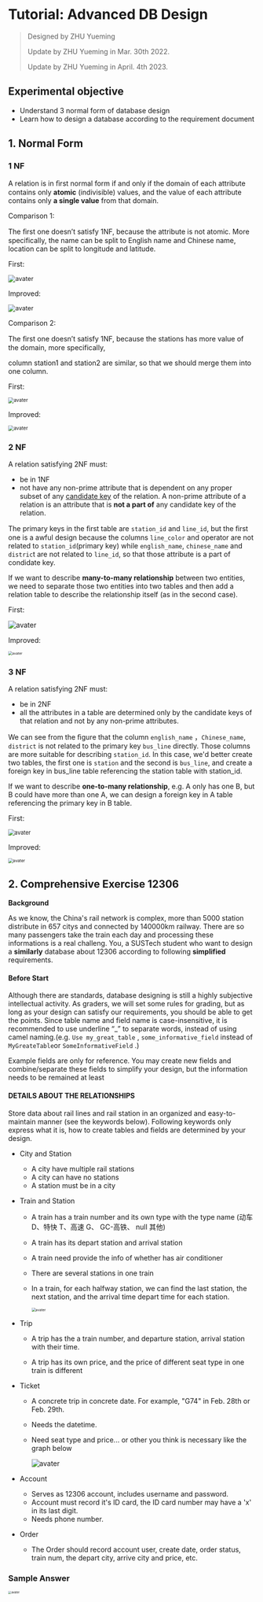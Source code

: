 

# Tutorial:  Advanced DB Design

> Designed by ZHU Yueming
>
> Update by ZHU Yueming in Mar. 30th 2022.
>
> Update by ZHU Yueming in April. 4th 2023.


## Experimental objective

- Understand 3 normal form of database design
- Learn how to design a database according to the requirement document

##  1. Normal Form

### 1 NF

A relation is in ﬁrst normal form if and only if the domain of each attribute contains only **atomic** (indivisible) values, and the value of each attribute contains only **a single value** from that domain. 

Comparison 1:

The ﬁrst one doesn’t satisfy 1NF, because the attribute is not atomic. More specifically, the name can be split to English name and Chinese name, location can be split to longitude and latitude. 

First:

<img src="./NF-pictures/p5-1.png" alt="avater" style="zoom:90%;" />

Improved:

<img src="./NF-pictures/p5-2.png" alt="avater" style="zoom:90%;" />

Comparison 2:

The ﬁrst one doesn’t satisfy 1NF, because the stations has more value of the domain, more specifically, 

column station1 and station2 are similar, so that we should merge them into one column.

First:

<img src="./NF-pictures/p6-1.png" alt="avater" style="zoom:70%;" />

Improved:

<img src="./NF-pictures/p6-2.png" alt="avater" style="zoom:70%;" />

### 2 NF

 A relation satisfying 2NF must:

- be in 1NF 
- not have any non-prime attribute that is dependent on any proper subset of any [candidate key](https://en.wikipedia.org/wiki/Candidate_key) of the relation. A non-prime attribute of a relation is an attribute that is **not a part of** any candidate key of the relation.

The primary keys in the ﬁrst table are ```station_id``` and ```line_id```, but the ﬁrst one is a awful design because the columns ```line_color``` and operator are not related to ```station_id```(primary key) while ```english_name```, ```chinese_name``` and ```distric```t are not related to ```line_id```, so that those attribute is a part of condidate key.

If we want to describe **many-to-many relationship** between two entities, we need to separate those two entities into two tables and then add a relation table to describe the relationship itself (as in the second case).

First:

<img src="./NF-pictures/p7-1.png" alt="avater" style="zoom:100%;" />

Improved:

<img src="./NF-pictures/p7-2.png" alt="avater" style="zoom:50%;" />

### 3 NF

A relation satisfying 2NF must:

- be in 2NF
- all the attributes in a table are determined only by the candidate keys of that relation and not by any non-prime attributes.

We can see from the ﬁgure that the column ```english_name``` ，```Chinese_name```, ```district```  is not related to the primary key ```bus_line``` directly. Those columns are more suitable for describing ```station_id```. In this case, we'd better create two tables, the first one is ```station``` and the second is ```bus_line```, and create a foreign key  in bus_line table referencing the station table with station_id.

If we want to describe **one-to-many relationship**, e.g. A only has one B, but B could have more than one A, we can design a foreign key in A table referencing the primary key in B table.

First:

<img src="./NF-pictures/p8-1.png" alt="avater" style="zoom:80%;" />

Improved:

<img src="./NF-pictures/3nf.png" alt="avater" style="zoom:60%;" />

## 2. Comprehensive Exercise 12306

**Background**

As we know, the China's rail network is complex, more than 5000 station distribute in 657 citys and connected by 140000km railway. There are so many passengers take the train each day and processing these informations is a real challeng. You, a SUSTech student who want to design a **similarly** database about 12306 according to following **simplified** requirements.

#### Before Start

Although there are standards, database designing is still a highly subjective intellectual activity. As graders, we will set some rules for grading, but as long as your design can satisfy our requirements, you should be able to get the points. Since table name and field name is case-insensitive, it is recommended to use underline “_” to separate words, instead of using camel naming.(e.g. ``Use my_great_table`` , ```some_informative_field``` instead of ```MyGreateTable```or ```SomeInformativeField``` .) 

Example fields are only for reference. You may create new fields and combine/separate these fields to simplify your design, but the information needs to be remained at least

#### DETAILS ABOUT THE RELATIONSHIPS

Store data about rail lines and rail station in an organized and easy-to-maintain manner (see the keywords below).  Following keywords only express what it is, how to create tables and fields are determined by your design.

- City and Station 
  - A city have multiple rail stations 
  - A city can have no stations 
  - A station must be in a city

- Train and Station
  - A train has a train number and its own type with the type name (动车D、特快 T、高速 G、 GC-高铁、 null 其他)
  
  - A train has its depart station and arrival station
  
  - A train need provide the info of whether has air conditioner
  
  - There are several stations in one train
  
  - In a train, for each halfway station, we can find the last station, the next station, and the arrival time depart time for each station.
  
    <img src="./pictures_12306/train.jpg" alt="avater" style="zoom:50%;" />
- Trip
  - A trip has the a train number, and departure station, arrival station with their time.
  
  - A trip has its own price, and the price of different seat type in one train is different
  
- Ticket
  - A concrete trip in concrete date. For example, "G74" in Feb. 28th or Feb. 29th. 
  
  - Needs the datetime. 

  - Need seat type and price... or other you think is necessary like the graph below
  
    ![avater](./pictures_12306/ticket.jpg)
  
- Account

  - Serves as 12306 account, includes username and password.
  - Account must record it's ID card, the ID card number may have a 'x' in its last digit. 
  - Needs phone number.
  
- Order

  - The Order should record account user, create date, order status, train num, the depart city, arrive city and price, etc.

    

### Sample Answer

<img src="./pictures_12306/account.jpg" alt="avater" style="zoom:40%;" />